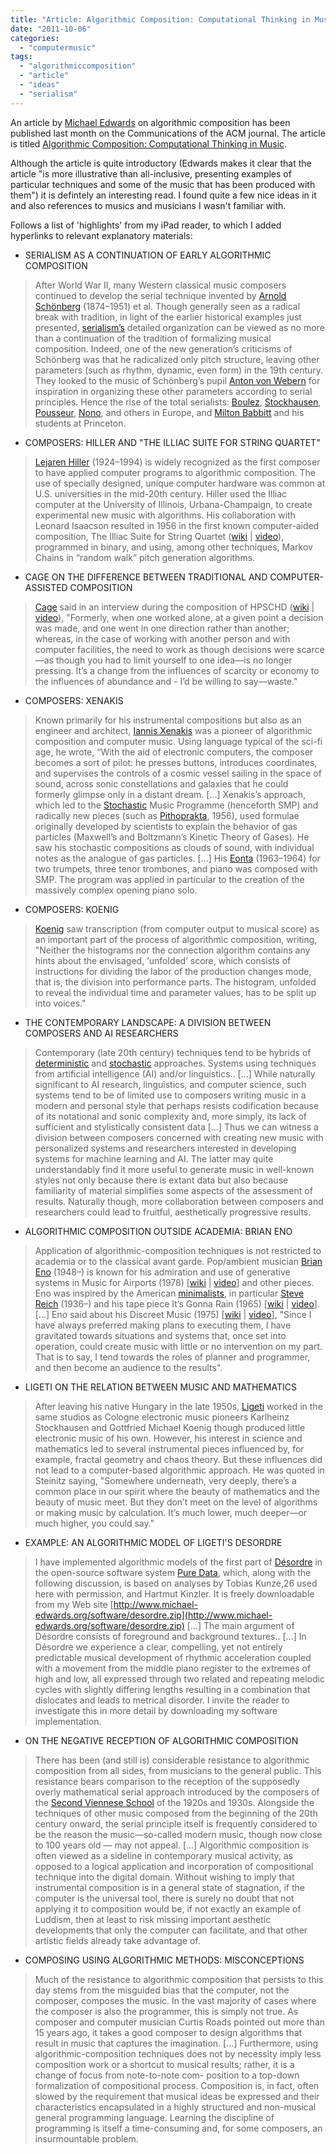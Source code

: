 ```yaml
---
title: "Article: Algorithmic Composition: Computational Thinking in Music"
date: "2011-10-06"
categories: 
  - "computermusic"
tags: 
  - "algorithmiccomposition"
  - "article"
  - "ideas"
  - "serialism"
---
```


An article by [Michael Edwards](http://people.ace.ed.ac.uk/staff/medward2/) on algorithmic composition has been published last month on the Communications of the ACM journal. The article is titled [Algorithmic Composition: Computational Thinking in Music](http://cacm.acm.org/magazines/2011/7/109891-algorithmic-composition/fulltext).

Although the article is quite introductory (Edwards makes it clear that the article "is more illustrative than all-inclusive, presenting examples of particular techniques and some of the music that has been produced with them") it is defintely an interesting read. I found quite a few nice ideas in it and also references to musics and musicians I wasn't familiar with.

Follows a list of 'highlights' from my iPad reader, to which I added hyperlinks to relevant explanatory materials:

- SERIALISM AS A CONTINUATION OF EARLY ALGORITHMIC COMPOSITION

> After World War II, many Western classical music composers continued to develop the serial technique invented by [Arnold Schönberg](http://en.wikipedia.org/wiki/Arnold_Schoenberg) (1874–1951) et al. Though generally seen as a radical break with tradition, in light of the earlier historical examples just presented, [serialism’s](http://en.wikipedia.org/wiki/Serialism) detailed organization can be viewed as no more than a continuation of the tradition of formalizing musical composition. Indeed, one of the new generation’s criticisms of Schönberg was that he radicalized only pitch structure, leaving other parameters (such as rhythm, dynamic, even form) in the 19th century. They looked to the music of Schönberg’s pupil [Anton von Webern](http://en.wikipedia.org/wiki/Anton_Webern) for inspiration in organizing these other parameters according to serial principles. Hence the rise of the total serialists: [Boulez](http://en.wikipedia.org/wiki/Pierre_Boulez), [Stockhausen](http://en.wikipedia.org/wiki/Karlheinz_Stockhausen), [Pousseur](http://en.wikipedia.org/wiki/Henri_Pousseur), [Nono](http://en.wikipedia.org/wiki/Luigi_Nono), and others in Europe, and [Milton Babbitt](http://en.wikipedia.org/wiki/Milton_Babbitt) and his students at Princeton.

- COMPOSERS: HILLER AND "THE ILLIAC SUITE FOR STRING QUARTET"

> [Lejaren Hiller](http://en.wikipedia.org/wiki/Lejaren_Hiller) (1924–1994) is widely recognized as the first composer to have applied computer programs to algorithmic composition. The use of specially designed, unique computer hardware was common at U.S. universities in the mid-20th century. Hiller used the Illiac computer at the University of Illinois, Urbana-Champaign, to create experimental new music with algorithms. His collaboration with Leonard Isaacson resulted in 1956 in the first known computer-aided composition, The Illiac Suite for String Quartet ([wiki](http://en.wikipedia.org/wiki/Illiac_Suite) | [video](http://www.youtube.com/watch?v=isvYe6yOPXQ&feature=related)), programmed in binary, and using, among other techniques, Markov Chains in “random walk” pitch generation algorithms.

- CAGE ON THE DIFFERENCE BETWEEN TRADITIONAL AND COMPUTER- ASSISTED COMPOSITION

> [Cage](http://en.wikipedia.org/wiki/John_Cage) said in an interview during the composition of HPSCHD ([wiki](http://en.wikipedia.org/wiki/HPSCHD) | [video](http://www.youtube.com/watch?v=t_hTxJpWITw)), "Formerly, when one worked alone, at a given point a decision was made, and one went in one direction rather than another; whereas, in the case of working with another person and with computer facilities, the need to work as though decisions were scarce—as though you had to limit yourself to one idea—is no longer pressing. It’s a change from the influences of scarcity or economy to the influences of abundance and - I’d be willing to say—waste."

- COMPOSERS: XENAKIS

> Known primarily for his instrumental compositions but also as an engineer and architect, [Iannis Xenakis](http://en.wikipedia.org/wiki/Iannis_Xenakis) was a pioneer of algorithmic composition and computer music. Using language typical of the sci-fi age, he wrote, “With the aid of electronic computers, the composer becomes a sort of pilot: he presses buttons, introduces coordinates, and supervises the controls of a cosmic vessel sailing in the space of sound, across sonic constellations and galaxies that he could formerly glimpse only in a distant dream. \[...\] Xenakis’s approach, which led to the [Stochastic](http://en.wikipedia.org/wiki/Stochastic) Music Programme (henceforth SMP) and radically new pieces (such as [Pithoprakta](http://www.youtube.com/watch?v=sWdQBblec0M), 1956), used formulae originally developed by scientists to explain the behavior of gas particles (Maxwell’s and Boltzmann’s Kinetic Theory of Gases). He saw his stochastic compositions as clouds of sound, with individual notes as the analogue of gas particles. \[...\] His [Eonta](http://www.youtube.com/watch?v=vbU69HObLeg) (1963–1964) for two trumpets, three tenor trombones, and piano was composed with SMP. The program was applied in particular to the creation of the massively complex opening piano solo.

- COMPOSERS: KOENIG

> [Koenig](http://en.wikipedia.org/wiki/Gottfried_Michael_Koenig) saw transcription (from computer output to musical score) as an important part of the process of algorithmic composition, writing, "Neither the histograms nor the connection algorithm contains any hints about the envisaged, ‘unfolded’ score, which consists of instructions for dividing the labor of the production changes mode, that is, the division into performance parts. The histogram, unfolded to reveal the individual time and parameter values, has to be split up into voices."

- THE CONTEMPORARY LANDSCAPE: A DIVISION BETWEEN COMPOSERS AND AI RESEARCHERS

> Contemporary (late 20th century) techniques tend to be hybrids of [deterministic](http://en.wikipedia.org/wiki/Deterministic_algorithm) and [stochastic](http://en.wikipedia.org/wiki/Stochastic) approaches. Systems using techniques from artificial intelligence (AI) and/or linguistics.. \[...\] While naturally significant to AI research, linguistics, and computer science, such systems tend to be of limited use to composers writing music in a modern and personal style that perhaps resists codification because of its notational and sonic complexity and, more simply, its lack of sufficient and stylistically consistent data \[...\] Thus we can witness a division between composers concerned with creating new music with personalized systems and researchers interested in developing systems for machine learning and AI. The latter may quite understandably find it more useful to generate music in well-known styles not only because there is extant data but also because familiarity of material simplifies some aspects of the assessment of results. Naturally though, more collaboration between composers and researchers could lead to fruitful, aesthetically progressive results.

- ALGORITHMIC COMPOSITION OUTSIDE ACADEMIA: BRIAN ENO

> Application of algorithmic-composition techniques is not restricted to academia or to the classical avant garde. Pop/ambient musician [Brian Eno](http://en.wikipedia.org/wiki/Brian_Eno) (1948–) is known for his admiration and use of generative systems in Music for Airports (1978) \[[wiki](http://en.wikipedia.org/wiki/Ambient_1:_Music_for_Airports) | [video](http://www.youtube.com/watch?v=B9kPIp4MtX0)\] and other pieces. Eno was inspired by the American [minimalists](http://en.wikipedia.org/wiki/Minimalist_music), in particular [Steve Reich](http://en.wikipedia.org/wiki/Steve_Reich) (1936–) and his tape piece It’s Gonna Rain (1965) \[[wiki](http://en.wikipedia.org/wiki/It's_Gonna_Rain) | [video](http://www.youtube.com/watch?v=q0DQRfm0uL8)\]. \[...\] Eno said about his Discreet Music (1975) \[[wiki](http://en.wikipedia.org/wiki/Discreet_Music) | [video](http://www.youtube.com/watch?v=SrBoE0ItRLc)\], "Since I have always preferred making plans to executing them, I have gravitated towards situations and systems that, once set into operation, could create music with little or no intervention on my part. That is to say, I tend towards the roles of planner and programmer, and then become an audience to the results".

- LIGETI ON THE RELATION BETWEEN MUSIC AND MATHEMATICS

> After leaving his native Hungary in the late 1950s, [Ligeti](http://en.wikipedia.org/wiki/Ligeti) worked in the same studios as Cologne electronic music pioneers Karlheinz Stockhausen and Gottfried Michael Koenig though produced little electronic music of his own. However, his interest in science and mathematics led to several instrumental pieces influenced by, for example, fractal geometry and chaos theory. But these influences did not lead to a computer-based algorithmic approach. He was quoted in Steinitz saying, "Somewhere underneath, very deeply, there’s a common place in our spirit where the beauty of mathematics and the beauty of music meet. But they don’t meet on the level of algorithms or making music by calculation. It’s much lower, much deeper—or much higher, you could say."

- EXAMPLE: AN ALGORITHMIC MODEL OF LIGETI'S DESORDRE

> I have implemented algorithmic models of the first part of [Désordre](http://www.youtube.com/watch?v=qj9QlWltv8s) in the open-source software system [Pure Data](http://puredata.info/), which, along with the following discussion, is based on analyses by Tobias Kunze,26 used here with permission, and Hartmut Kinzler. It is freely downloadable from my Web site [http://www.michael-edwards.org/software/desordre.zip](http://www.michael-edwards.org/software/desordre.zip) \[...\] The main argument of Désordre consists of foreground and background textures.. \[...\] In Désordre we experience a clear, compelling, yet not entirely predictable musical development of rhythmic acceleration coupled with a movement from the middle piano register to the extremes of high and low, all expressed through two related and repeating melodic cycles with slightly differing lengths resulting in a combination that dislocates and leads to metrical disorder. I invite the reader to investigate this in more detail by downloading my software implementation.

- ON THE NEGATIVE RECEPTION OF ALGORITHMIC COMPOSITION

> There has been (and still is) considerable resistance to algorithmic composition from all sides, from musicians to the general public. This resistance bears comparison to the reception of the supposedly overly mathematical serial approach introduced by the composers of the [Second Viennese School](http://en.wikipedia.org/wiki/Second_Viennese_School) of the 1920s and 1930s. Alongside the techniques of other music composed from the beginning of the 20th century onward, the serial principle itself is frequently considered to be the reason the music—so-called modern music, though now close to 100 years old — may not appeal. \[...\] Algorithmic composition is often viewed as a sideline in contemporary musical activity, as opposed to a logical application and incorporation of compositional technique into the digital domain. Without wishing to imply that instrumental composition is in a general state of stagnation, if the computer is the universal tool, there is surely no doubt that not applying it to composition would be, if not exactly an example of Luddism, then at least to risk missing important aesthetic developments that only the computer can facilitate, and that other artistic fields already take advantage of.

- COMPOSING USING ALGORITHMIC METHODS: MISCONCEPTIONS

> Much of the resistance to algorithmic composition that persists to this day stems from the misguided bias that the computer, not the composer, composes the music. In the vast majority of cases where the composer is also the programmer, this is simply not true. As composer and computer musician Curtis Roads pointed out more than 15 years ago, it takes a good composer to design algorithms that result in music that captures the imagination. \[...\] Furthermore, using algorithmic-composition techniques does not by necessity imply less composition work or a shortcut to musical results; rather, it is a change of focus from note-to-note com- position to a top-down formalization of compositional process. Composition is, in fact, often slowed by the requirement that musical ideas be expressed and their characteristics encapsulated in a highly structured and non-musical general programming language. Learning the discipline of programming is itself a time-consuming and, for some composers, an insurmountable problem.
